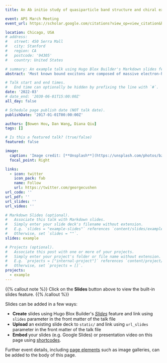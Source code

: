 ```yaml
---
title: An Ab initio study of quasiparticle band structure and chiral exciton in the topological insulator Bi2Se3

event: APS March Meeting
event_url: https://scholar.google.com/citations?view_op=view_citation&hl=en&user=tIbA0xQAAAAJ&sortby=pubdate&citation_for_view=tIbA0xQAAAAJ:WF5omc3nYNoC

location: Chicago, USA
# address:
#   street: 450 Serra Mall
#   city: Stanford
#   region: CA
#   postcode: '94305'
#   country: United States

# summary: An example talk using Hugo Blox Builder's Markdown slides feature.
abstract: 'Most known bound excitons are composed of massive electron-hole pairs, while optical excitations arising from massless quasiparticle bands, such as the Dirac cone in graphene, tend to be short-lived resonant exciton states. However, researchers have recently measured novel long-lived chiral excitons in the 3D topological insulator Bi2Se3, which are composed of massive holes and massless electrons, both residing on the surface state and subject to strong spin-orbit interactions. These chiral excitons exhibit both circular dichroism and almost perfectly preserved circular polarization in the photoluminescence emission caused by chiral exciton recombination. Here, we utilize the ab initio GW and GW plus Bethe Salpeter equation (GW+BSE) method to study the quasiparticle bandstructure and optical absorption spectrum including excitonic effects in both the bulk and surface of Bi2Se3. Our calculations are based on the fully-relativistic spinor GW-BSE formalism and reveal the nature of both excitons near the Fermi level and those arising from transitions between higher-energy surface states.'

# Talk start and end times.
#   End time can optionally be hidden by prefixing the line with `#`.
date: '2022-03'
# date_end: '2030-06-01T15:00:00Z'
all_day: false

# Schedule page publish date (NOT talk date).
publishDate: '2017-01-01T00:00:00Z'

authors: [Bowen Hou, Dan Wang, Diana Qiu]
tags: []

# Is this a featured talk? (true/false)
featured: false

image:
  caption: 'Image credit: [**Unsplash**](https://unsplash.com/photos/bzdhc5b3Bxs)'
  focal_point: Right

links:
  - icon: twitter
    icon_pack: fab
    name: Follow
    url: https://twitter.com/georgecushen
url_code: ''
url_pdf: ''
url_slides: ''
url_video: ''

# Markdown Slides (optional).
#   Associate this talk with Markdown slides.
#   Simply enter your slide deck's filename without extension.
#   E.g. `slides = "example-slides"` references `content/slides/example-slides.md`.
#   Otherwise, set `slides = ""`.
slides: example

# Projects (optional).
#   Associate this post with one or more of your projects.
#   Simply enter your project's folder or file name without extension.
#   E.g. `projects = ["internal-project"]` references `content/project/deep-learning/index.md`.
#   Otherwise, set `projects = []`.
projects:
  - example
---
```


{{% callout note %}}
Click on the **Slides** button above to view the built-in slides feature.
{{% /callout %}}

Slides can be added in a few ways:

- **Create** slides using Hugo Blox Builder's [_Slides_](https://docs.hugoblox.com/reference/content-types/) feature and link using `slides` parameter in the front matter of the talk file
- **Upload** an existing slide deck to `static/` and link using `url_slides` parameter in the front matter of the talk file
- **Embed** your slides (e.g. Google Slides) or presentation video on this page using [shortcodes](https://docs.hugoblox.com/reference/markdown/).

Further event details, including [page elements](https://docs.hugoblox.com/reference/markdown/) such as image galleries, can be added to the body of this page.
